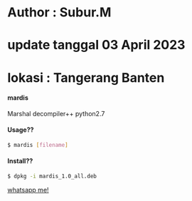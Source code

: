 # Author : Subur.M
# update tanggal 03 April 2023
# lokasi : Tangerang Banten 

#### mardis
Marshal decompiler++ python2.7
#### Usage??
````bash
$ mardis [filename]
````
#### Install??
````bash
$ dpkg -i mardis_1.0_all.deb
````
[whatsapp me!](https://wa.me/+6288213415826)
